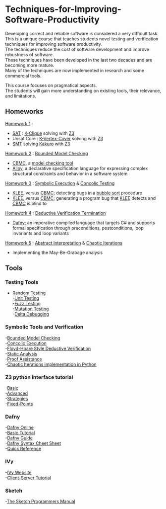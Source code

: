 # Techniques-for-Improving-Software-Productivity

Developing correct and reliable software is considered a very difficult task. <br/>
This is a unique course that teaches students novel testing and verification techniques for improving software productivity. <br/>
The techniques reduce the cost of software development and improve robustness of software. <br/>
These techniques have been developed in the last two decades and are becoming more mature. <br/>
Many of the techniques are now implemented in research and some commercial tools. <br/>

This course focuses on pragmatical aspects. <br/>
The students will gain more understanding on existing tools, their relevance, and limitations. <br/>

## Homeworks
[Homework 1](https://github.com/AvivYaniv/Techniques-for-Improving-Software-Productivity/blob/master/1%3B%20SAT%20%26%20SMT/soft-prod_ex1.pdf) : <br/>
- [SAT](https://en.wikipedia.org/wiki/Boolean_satisfiability_problem#Unrestricted_satisfiability_(SAT)) : [K-Clique](https://en.wikipedia.org/wiki/Clique_problem) solving with [Z3](https://en.wikipedia.org/wiki/Z3_Theorem_Prover) <br/>
- Unsat Core : [K-Vertex-Cover](https://en.wikipedia.org/wiki/Vertex_cover) solving with [Z3](https://en.wikipedia.org/wiki/Z3_Theorem_Prover) <br/>
- [SMT](https://en.wikipedia.org/wiki/Satisfiability_modulo_theories) solving [Kakuro](https://en.wikipedia.org/wiki/Kakuro) with [Z3](https://en.wikipedia.org/wiki/Z3_Theorem_Prover) <br/>


[Homework 2](https://github.com/AvivYaniv/Techniques-for-Improving-Software-Productivity/blob/master/2%3B%20CBMC%20%26%20Alloy/soft-prod_ex2.pdf) : [Bounded Model Checking](https://en.wikipedia.org/wiki/Model_checking) <br/>
- [CBMC](http://www.cs.cmu.edu/~modelcheck/cbmc/), a [model checking tool](https://en.wikipedia.org/wiki/Model_checking) <br/>
- [Alloy](https://en.wikipedia.org/wiki/Alloy_(specification_language)), a declarative specification language for expressing complex structural constraints and behavior in a software system <br/>


[Homework 3](https://github.com/AvivYaniv/Techniques-for-Improving-Software-Productivity/blob/master/3%3B%20KLEE%20%26%20CBMC/soft-prod_ex3.pdf) : [Symbolic Execution](https://en.wikipedia.org/wiki/Symbolic_execution) & [Concolic Testing](https://en.wikipedia.org/wiki/Concolic_testing) <br/>
- [KLEE](https://klee.github.io/), versus [CBMC](http://www.cs.cmu.edu/~modelcheck/cbmc/); detecting bugs in a [bubble sort](https://en.wikipedia.org/wiki/Bubble_sort) procedure <br/>
- [KLEE](https://klee.github.io/), versus [CBMC](http://www.cs.cmu.edu/~modelcheck/cbmc/); generating a program bug that [KLEE](https://klee.github.io/) detects and [CBMC](http://www.cs.cmu.edu/~modelcheck/cbmc/) is blind to <br/>


[Homework 4](https://github.com/AvivYaniv/Techniques-for-Improving-Software-Productivity/blob/master/4%3B%20Dafny/soft-prod_ex4.pdf) : [Deductive Verification Termination](https://en.wikipedia.org/wiki/Formal_verification) <br/>
- [Dafny](https://en.wikipedia.org/wiki/Dafny); an imperative compiled language that targets C# and supports formal specification through preconditions, postconditions, loop invariants and loop variants <br/> 


[Homework 5](https://github.com/AvivYaniv/Techniques-for-Improving-Software-Productivity/blob/master/5%3B%20Abstract%20Interpretation%20%26%20Chaotic%20Iterations/soft-prod_ex5.pdf) : [Abstract Interpretation](https://en.wikipedia.org/wiki/Abstract_interpretation) & [Chaotic Iterations](https://bitbucket.org/tausigplan/chaotic-iterations/) <br/>
- Implementing the May-Be-Grabage analysis <br/> 

## Tools
### Testing Tools
- [Random Testing](https://en.wikipedia.org/wiki/Random_testing) <br/>
-[Unit Testing](https://en.wikipedia.org/wiki/Unit_testing) <br/>
-[Fuzz Testing](https://en.wikipedia.org/wiki/Fuzz_testing) <br/>
-[Mutation Testing](https://en.wikipedia.org/wiki/Mutation_testing) <br/>
-[Delta Debugging](https://en.wikipedia.org/wiki/Delta_Debugging) <br/>

### Symbolic Tools and Verification
-[Bounded Model Checking](https://en.wikipedia.org/wiki/Model_checking) <br/>
-[Concolic Execution](https://en.wikipedia.org/wiki/Concolic_testing) <br/>
-[Floyd-Hoare Style Deductive Verification](https://en.wikipedia.org/wiki/Hoare_logic) <br/>
-[Static Analysis](https://en.wikipedia.org/wiki/Abstract_interpretation) <br/>
-[Proof Assistance](https://en.wikipedia.org/wiki/Coq) <br/>
-[Chaotic Iterations implementation in Python](https://bitbucket.org/tausigplan/chaotic-iterations/) <br/>

### Z3 python interface tutorial
-[Basic](http://www.cs.tau.ac.il/~msagiv/courses/asv/z3py/guide-examples.htm) <br/>
-[Advanced](http://www.cs.tau.ac.il/~msagiv/courses/asv/z3py/advanced-examples.htm) <br/>
-[Strategies](http://www.cs.tau.ac.il/~msagiv/courses/asv/z3py/strategies-examples.htm) <br/>
-[Fixed-Points](http://www.cs.tau.ac.il/~msagiv/courses/asv/z3py/fixedpoints-examples.htm)

### Dafny
-[Dafny Online](http://rise4fun.com/Dafny/) <br/>
-[Basic Tutorial](http://rise4fun.com/Dafny/tutorial) <br/>
-[Dafny Guide](https://research.microsoft.com/en-us/um/people/leino/papers/krml220.pdf) <br/>
-[Dafny Syntax Cheet Sheet](https://docs.google.com/document/d/1kz5_yqzhrEyXII96eCF1YoHZhnb_6dzv-K3u79bMMis/edit?pref=2&pli=1) <br/>
-[Quick Reference](https://www.microsoft.com/en-us/research/project/dafny-a-language-and-program-verifier-for-functional-correctness/) <br/>

### IVy
-[IVy Website](http://microsoft.github.io/ivy/) <br/>
-[Client-Server Tutorial](http://microsoft.github.io/ivy/examples/client_server_example.html) <br/>

### Sketch
-[The Sketch Programmers Manual](https://people.csail.mit.edu/asolar/manual.pdf) <br/>
